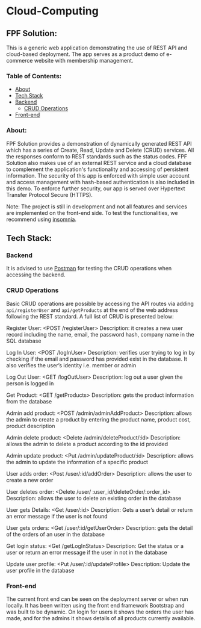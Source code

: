 # Cloud-Computing

## FPF Solution:
This is a generic web application demonstrating the use of REST API and cloud-based deployment. The app serves as a product demo of e-commerce website with membership management. 

### Table of Contents:
- [About](#about)
- [Tech Stack](#Tech-Stack)
- [Backend](#backend)
  - [CRUD Operations](#crud-operations)
- [Front-end](#Front-end)

### About: 	
FPF Solution provides a demonstration of dynamically generated REST API which has a series of Create, Read, Update and Delete (CRUD) services. All the responses conform to REST standards such as the status codes. FPF Solution also makes use of an external REST service and a cloud database to complement the application's functionality and accessing of persistent information. The security of this app is enforced with simple user account and access management with hash-based authentication is also included in this demo. To enforce further security, our app is served over Hypertext Transfer Protocol Secure (HTTPS). 

Note: The project is still in development and not all features and services are implemented on the front-end side. To test the functionalities, we recommend using [insomnia](insomnia.rest).

## Tech Stack:
### Backend
It is advised to use [Postman](https://www.postman.com/) for testing the CRUD operations when accessing the backend.
### CRUD Operations
Basic CRUD operations are possible by accessing the API routes via adding ``api/registerUser`` and ``api/getProducts`` at the end of the web address following the REST standard. A full list of CRUD is presented below:

Register User:  <POST /registerUser> Description: it creates a new user record including the name, email, the password hash, company name in the SQL database 

Log In User:  <POST /logInUser> Description: verifies user trying to log in by checking if the email and password has provided exist in the database. It also verifies the user’s identity i.e. member or admin

Log Out User:  <GET /logOutUser> Description: log out a user given the person is logged in 

Get Product:  <GET /getProducts> Description: gets the product information from the database

Admin add product:  <POST /admin/adminAddProduct> Description: allows the admin to create a product by entering the product name, product cost, product description

Admin delete product:  <Delete /admin/deleteProduct/:id> Description: allows the admin to delete a product according to the id provided

Admin update product:  <Put /admin/updateProduct/:id> Description: allows the admin to update the information of a specific product

User adds order:  <Post /user/:id/addOrder> Description: allows the user to create a new order

User deletes order:  <Delete /user/ :user_id/deleteOrder/:order_id> Description: allows the user to delete an existing order in the database

User gets Details:  <Get /user/:id> Description: Gets a user’s detail or return an error message if the user is not found

User gets orders:  <Get /user/:id/getUserOrder> Description: gets the detail of the orders of an user in the database

Get login status:  <Get /getLogInStatus> Description: Get the status or a user or return an error message if the user in not in the database 

Update user profile: <Put /user/:id/updateProfile> Description: Update the user profile in the database


### Front-end
The current front end can be seen on the deployment server or when run locally. 
It has been written using the front end framework Bootstrap and was built to be dynamic.
On login for users it shows the orders the user has made, and for the admins it shows details of all products currently available.
